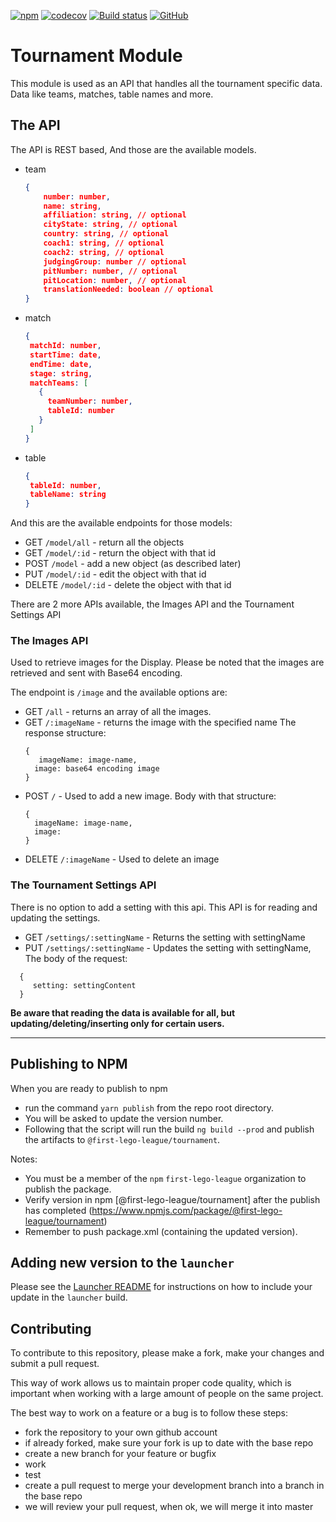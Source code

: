 [![npm](https://img.shields.io/npm/v/@first-lego-league/tournament.svg)](https://www.npmjs.com/package/@first-lego-league/tournament)
[![codecov](https://codecov.io/gh/FirstLegoLeague/tournament/branch/master/graph/badge.svg)](https://codecov.io/gh/FirstLegoLeague/tournament)
[![Build status](https://ci.appveyor.com/api/projects/status/5bpjj78yjb5xcab9/branch/master?svg=true)](https://ci.appveyor.com/project/2roy999/tournament/branch/master)
[![GitHub](https://img.shields.io/github/license/FirstLegoLeague/tournament.svg)](https://github.com/FirstLegoLeague/tournament/blob/master/LICENSE)

# Tournament Module

This module is used as an API that handles all the tournament specific data.
Data like  teams, matches, table names and more.

## The API

The API is REST based, And those are the available models.
 - team
    ```json
   {
        number: number,
        name: string,
        affiliation: string, // optional
        cityState: string, // optional
        country: string, // optional
        coach1: string, // optional
        coach2: string, // optional
        judgingGroup: number // optional
        pitNumber: number, // optional
        pitLocation: number, // optional
        translationNeeded: boolean // optional
    }
    ```
 - match
     ```json
    {
      matchId: number,
      startTime: date,
      endTime: date,
      stage: string,
      matchTeams: [
        {
          teamNumber: number,
          tableId: number
        }
      ]
    }
    ```
 - table
    ```json
    {
     tableId: number,
     tableName: string
    }
    ```
 
 And this are the available endpoints for those models:
 - GET ```/model/all```    - return all the objects
 - GET ```/model/:id```    - return the object with that id
 - POST ```/model```       - add a new object (as described later)
 - PUT ```/model/:id```    - edit the object with that id
 - DELETE ``/model/:id``   - delete the object with that id

There are 2 more APIs available, the Images API and the Tournament Settings API

### The Images API

Used to retrieve images for the Display.
Please be noted that the images are retrieved and sent with Base64 encoding.

The endpoint is ``/image`` and the available options are:
   - GET ``/all`` - returns an array of all the images.
   - GET ``/:imageName`` - returns the image with the specified name The response structure: 
        ```
        {
           imageName: image-name,
          image: base64 encoding image 
        }
        ```
   - POST ``/`` - Used to add a new image. 
    Body with that structure: 
        ```
        {
          imageName: image-name,
          image: 
        }
        ```
   - DELETE ``/:imageName`` - Used to delete an image

### The Tournament Settings API

There is no option to add a setting with this api. This API is for reading and updating the settings.

- GET ``/settings/:settingName`` - Returns the setting with settingName
- PUT ``/settings/:settingName`` - Updates the setting with settingName, The body of the request:

```
  {
     setting: settingContent
  }
```

**Be aware that reading the data is available for all, but updating/deleting/inserting only for certain users.**

 ---------------------------------------

## Publishing to NPM

When you are ready to publish to npm

- run the command `yarn publish` from the repo root directory.
- You will be asked to update the version number.
- Following that the script will run the build `ng build --prod` and publish the artifacts to `@first-lego-league/tournament`.

Notes:

- You must be a member of the `npm` `first-lego-league` organization to publish the package.
- Verify version in npm [@first-lego-league/tournament] after the publish has completed (https://www.npmjs.com/package/@first-lego-league/tournament)
- Remember to push package.xml (containing the updated version).

## Adding new version to the `launcher`

Please see the [Launcher README](https://github.com/FirstLegoLeague/Launcher/blob/readme-update/README.md#module-updates) for instructions on how to include your update in the `launcher` build.

## Contributing

To contribute to this repository, please make a fork, make your changes and submit a pull request.

This way of work allows us to maintain proper code quality, which is important when working with a large amount of people on the same project.

The best way to work on a feature or a bug is to follow these steps:

- fork the repository to your own github account
- if already forked, make sure your fork is up to date with the base repo
- create a new branch for your feature or bugfix
- work
- test
- create a pull request to merge your development branch into a branch in the base repo
- we will review your pull request, when ok, we will merge it into master 